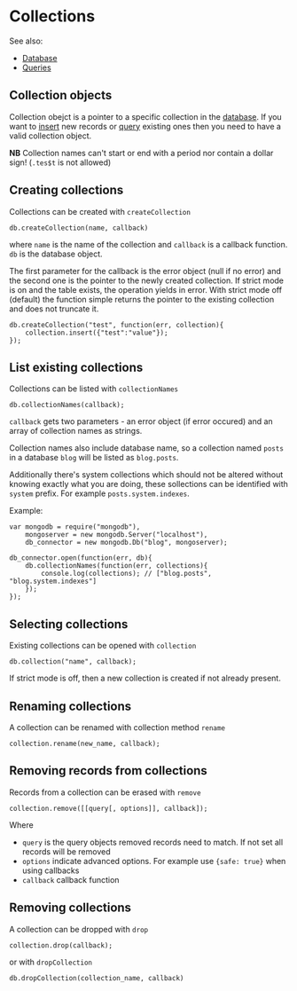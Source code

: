 Collections
===========

See also:

  * [Database](database.md)
  * [Queries](queries.md)
  
## Collection objects

Collection obejct is a pointer to a specific collection in the [database](database.md). If you want to [insert](insert.md) new records or
[query](queries.md) existing ones then you need to have a valid collection object. 

**NB** Collection names can't start or end with a period nor contain a dollar sign! (`.tes$t` is not allowed)

## Creating collections

Collections can be created with `createCollection`

    db.createCollection(name, callback)

where `name` is the name of the collection and `callback` is a callback function. `db` is the database object. 

The first parameter for
the callback is the error object (null if no error) and the second one is the pointer to the newly created
collection. If strict mode is on and the table exists, the operation yields in error. With strict mode off (default)
the function simple returns the pointer to the existing collection and does not truncate it.

    db.createCollection("test", function(err, collection){
        collection.insert({"test":"value"});
    });

## List existing collections

Collections can be listed with `collectionNames`

    db.collectionNames(callback);
    
`callback` gets two parameters - an error object (if error occured) and an array of collection names as strings.

Collection names also include database name, so a collection named `posts` in a database `blog` will be listed as `blog.posts`.

Additionally there's system collections which should not be altered without knowing exactly what you are doing, these sollections
can be identified with `system` prefix. For example `posts.system.indexes`.

Example:

    
    var mongodb = require("mongodb"),
        mongoserver = new mongodb.Server("localhost"),
        db_connector = new mongodb.Db("blog", mongoserver);

    db_connector.open(function(err, db){
        db.collectionNames(function(err, collections){
            console.log(collections); // ["blog.posts", "blog.system.indexes"]
        });
    });
    

## Selecting collections

Existing collections can be opened with `collection`

    db.collection("name", callback);

If strict mode is off, then a new collection is created if not already present.

## Renaming collections

A collection can be renamed with collection method `rename`

    collection.rename(new_name, callback);

## Removing records from collections

Records from a collection can be erased with `remove`

    collection.remove([[query[, options]], callback]);
    
Where

  * `query` is the query objects removed records need to match. If not set all records will be removed
  * `options` indicate advanced options. For example use `{safe: true}` when using callbacks
  * `callback` callback function
    
## Removing collections

A collection can be dropped with `drop`

    collection.drop(callback);

or with `dropCollection`

    db.dropCollection(collection_name, callback)